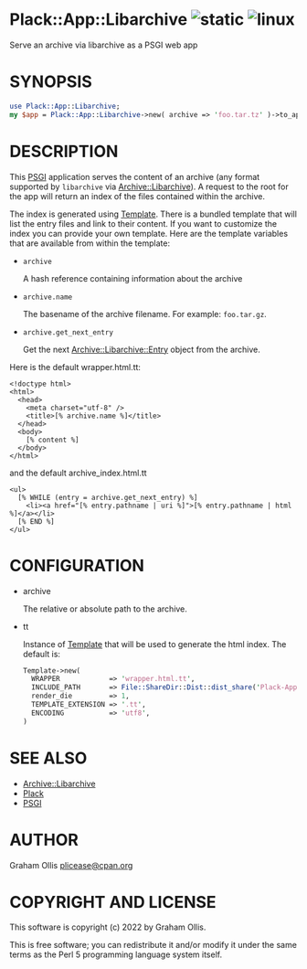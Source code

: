 # Plack::App::Libarchive ![static](https://github.com/uperl/Plack-App-Libarchive/workflows/static/badge.svg) ![linux](https://github.com/uperl/Plack-App-Libarchive/workflows/linux/badge.svg)

Serve an archive via libarchive as a PSGI web app

# SYNOPSIS

```perl
use Plack::App::Libarchive;
my $app = Plack::App::Libarchive->new( archive => 'foo.tar.tz' )->to_app;
```

# DESCRIPTION

This [PSGI](https://metacpan.org/pod/PSGI) application serves the content of an archive (any format supported
by `libarchive` via [Archive::Libarchive](https://metacpan.org/pod/Archive::Libarchive)).  A request to the root for the
app will return an index of the files contained within the archive.

The index is generated using [Template](https://metacpan.org/pod/Template).  There is a bundled template that
will list the entry files and link to their content.  If you want to customize
the index you can provide your own template.  Here are the template variables
that are available from within the template:

- `archive`

    A hash reference containing information about the archive

- `archive.name`

    The basename of the archive filename.  For example: `foo.tar.gz`.

- `archive.get_next_entry`

    Get the next [Archive::Libarchive::Entry](https://metacpan.org/pod/Archive::Libarchive::Entry) object from the archive.

Here is the default wrapper.html.tt:

```
<!doctype html>
<html>
  <head>
    <meta charset="utf-8" />
    <title>[% archive.name %]</title>
  </head>
  <body>
    [% content %]
  </body>
</html>
```

and the default archive\_index.html.tt

```
<ul>
  [% WHILE (entry = archive.get_next_entry) %]
    <li><a href="[% entry.pathname | uri %]">[% entry.pathname | html %]</a></li>
  [% END %]
</ul>
```

# CONFIGURATION

- archive

    The relative or absolute path to the archive.

- tt

    Instance of [Template](https://metacpan.org/pod/Template) that will be used to generate the html index.  The default
    is:

    ```perl
    Template->new(
      WRAPPER            => 'wrapper.html.tt',
      INCLUDE_PATH       => File::ShareDir::Dist::dist_share('Plack-App-Libarchive'),
      render_die         => 1,
      TEMPLATE_EXTENSION => '.tt',
      ENCODING           => 'utf8',
    )
    ```

# SEE ALSO

- [Archive::Libarchive](https://metacpan.org/pod/Archive::Libarchive)
- [Plack](https://metacpan.org/pod/Plack)
- [PSGI](https://metacpan.org/pod/PSGI)

# AUTHOR

Graham Ollis <plicease@cpan.org>

# COPYRIGHT AND LICENSE

This software is copyright (c) 2022 by Graham Ollis.

This is free software; you can redistribute it and/or modify it under
the same terms as the Perl 5 programming language system itself.
